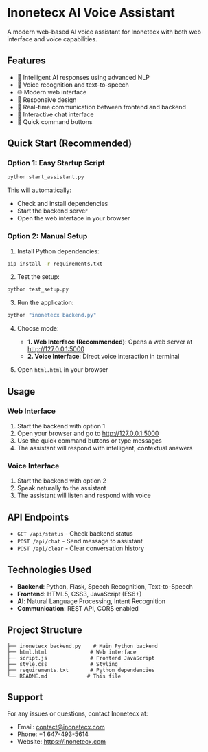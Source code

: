 # Inonetecx AI Voice Assistant

A modern web-based AI voice assistant for Inonetecx with both web interface and voice capabilities.

## Features

- 🤖 Intelligent AI responses using advanced NLP
- 🎤 Voice recognition and text-to-speech
- 🌐 Modern web interface
- 📱 Responsive design
- 🔄 Real-time communication between frontend and backend
- 💬 Interactive chat interface
- 🎯 Quick command buttons

## Quick Start (Recommended)

### Option 1: Easy Startup Script
```bash
python start_assistant.py
```
This will automatically:
- Check and install dependencies
- Start the backend server
- Open the web interface in your browser

### Option 2: Manual Setup

1. Install Python dependencies:
```bash
pip install -r requirements.txt
```

2. Test the setup:
```bash
python test_setup.py
```

3. Run the application:
```bash
python "inonetecx backend.py"
```

4. Choose mode:
   - **1. Web Interface (Recommended)**: Opens a web server at http://127.0.0.1:5000
   - **2. Voice Interface**: Direct voice interaction in terminal

5. Open `html.html` in your browser

## Usage

### Web Interface
1. Start the backend with option 1
2. Open your browser and go to http://127.0.0.1:5000
3. Use the quick command buttons or type messages
4. The assistant will respond with intelligent, contextual answers

### Voice Interface
1. Start the backend with option 2
2. Speak naturally to the assistant
3. The assistant will listen and respond with voice

## API Endpoints

- `GET /api/status` - Check backend status
- `POST /api/chat` - Send message to assistant
- `POST /api/clear` - Clear conversation history

## Technologies Used

- **Backend**: Python, Flask, Speech Recognition, Text-to-Speech
- **Frontend**: HTML5, CSS3, JavaScript (ES6+)
- **AI**: Natural Language Processing, Intent Recognition
- **Communication**: REST API, CORS enabled

## Project Structure

```
├── inonetecx backend.py    # Main Python backend
├── html.html              # Web interface
├── script.js              # Frontend JavaScript
├── style.css              # Styling
├── requirements.txt       # Python dependencies
└── README.md             # This file
```

## Support

For any issues or questions, contact Inonetecx at:
- Email: contact@inonetecx.com
- Phone: +1 647-493-5614
- Website: https://inonetecx.com
